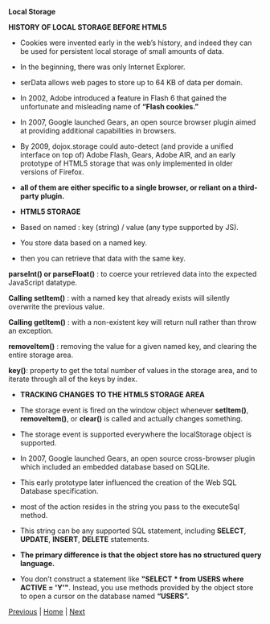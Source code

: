 **Local Storage**

**HISTORY OF LOCAL STORAGE BEFORE HTML5**

* Cookies were invented early in the web’s history, and indeed they can be used for persistent local storage of small amounts of data.

* In the beginning, there was only Internet Explorer.

* serData allows web pages to store up to 64 KB of data per domain.

* In 2002, Adobe introduced a feature in Flash 6 that gained the unfortunate and misleading name of **“Flash cookies.”**

* In 2007, Google launched Gears, an open source browser plugin aimed at providing additional capabilities in browsers.

* By 2009, dojox.storage could auto-detect (and provide a unified interface on top of) Adobe Flash, Gears, Adobe AIR, and an early prototype of HTML5 storage that was only implemented in older versions of Firefox.

* **all of them are either specific to a single browser, or reliant on a third-party plugin.**

* **HTML5 STORAGE**

* Based on named : key (string) / value (any type supported by JS).
* You store data based on a named key.
* then you can retrieve that data with the same key.

**parseInt() or parseFloat()** : to coerce your retrieved data into the expected JavaScript datatype.

**Calling setItem()** : with a named key that already exists will silently overwrite the previous value.

**Calling getItem()** : with a non-existent key will return null rather than throw an exception.

**removeItem()** :  removing the value for a given named key, and clearing the entire storage area.

**key()**: property to get the total number of values in the storage area, and to iterate through all of the keys by index.

* **TRACKING CHANGES TO THE HTML5 STORAGE AREA**

* The storage event is fired on the window object whenever **setItem()**, **removeItem()**, or **clear()** is called and actually changes something.

* The storage event is supported everywhere the localStorage object is supported.

* In 2007, Google launched Gears, an open source cross-browser plugin which included an embedded database based on SQLite.

* This early prototype later influenced the creation of the Web SQL Database specification.

* most of the action resides in the string you pass to the executeSql method.

* This string can be any supported SQL statement, including **SELECT**, **UPDATE**, **INSERT**, **DELETE** statements.

* **The primary difference is that the object store has no structured query language.**
* You don’t construct a statement like **"SELECT * from USERS where ACTIVE = 'Y'"**. Instead, you use methods provided by the object store to open a cursor on the database named **“USERS”.**


[Previous](class-12.md)  | [Home](README.md) | [Next](class-14.md)

